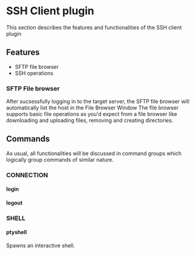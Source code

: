 # SSH Client plugin
This section describes the features and functionalities of the SSH client plugin

## Features
- SFTP file browser
- SSH operations


### SFTP File browser
After sucsessfully logging in to the target server, the SFTP file browser will automatically list the host in the File Browser Window
The file browser supports basic file operations as you'd expect from a file browser like downloading and uploading files, removing and creating directories.

## Commands
As usual, all functionalities will be discussed in command groups which logically group commands of similar nature.

### CONNECTION
#### login
#### logout

### SHELL
#### ptyshell
Spawns an interactive shell.
